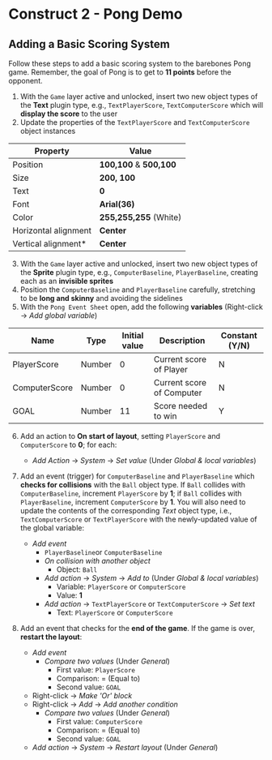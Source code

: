 # Construct 2 - Pong Demo

## Adding a Basic Scoring System

Follow these steps to add a basic scoring system to the barebones Pong game.  Remember, the goal of Pong is to get to **11 points** before the opponent. 

1. With the `Game` layer active and unlocked, insert two new object types of the **Text** plugin type, e.g., `TextPlayerScore`, `TextComputerScore` which will **display the score** to the user
2. Update the properties of the `TextPlayerScore` and `TextComputerScore` object instances

Property | Value
--- | ---
Position | **100,100** &amp; **500,100**
Size |  **200, 100**
Text | **0**
Font | **Arial(36)**
Color | **255,255,255** (White)
Horizontal alignment | **Center**
Vertical alignment* | **Center**

3. With the `Game` layer active and unlocked, insert two new object types of the **Sprite** plugin type, e.g., `ComputerBaseline`, `PlayerBaseline`, creating each as an **invisible sprites**
4. Position the `ComputerBaseline` and `PlayerBaseline` carefully, stretching to be **long and skinny** and avoiding the sidelines
5. With the `Pong Event Sheet` open, add the following **variables** (Right-click -> *Add global variable*)

Name | Type | Initial value  | Description | Constant (Y/N)
--- | --- | --- | --- | ---
PlayerScore   | Number | 0 | Current score of Player  | N
ComputerScore | Number | 0 | Current score of Computer| N
GOAL  | Number | 11 | Score needed to win | Y

6. Add an action to **On start of layout**, setting `PlayerScore` and `ComputerScore` to **0**; for each: 
    * *Add Action* -> *System* -> *Set value* (Under *Global &amp; local variables*) 

7. Add an event (trigger) for `ComputerBaseline` and `PlayerBaseline` which **checks for collisions** with the `Ball` object type. If `Ball` collides with `ComputerBaseline`, increment `PlayerScore` by **1**; if `Ball` collides with `PlayerBaseline`, increment `ComputerScore` by **1**. You will also need to update the contents of the corresponding *Text* object type, i.e., `TextComputerScore` or `TextPlayerScore` with the newly-updated value of the global variable:
    * *Add event*
        * `PlayerBaseline`or `ComputerBaseline`
        * *On collision with another object*
            * Object: `Ball`
        * *Add action* -> *System* -> *Add to* (Under *Global &amp; local variables*) 
            * Variable: `PlayerScore` or `ComputerScore`
            * Value: **1**
        * *Add action* -> `TextPlayerScore` or `TextComputerScore` -> *Set text*
            * Text: `PlayerScore` or `ComputerScore`
8. Add an event that checks for the **end of the game**. If the game is over, **restart the layout**:
    * *Add event*
        * *Compare two values* (Under *General*)
            * First value: `PlayerScore`
            * Comparison: = (Equal to)
            * Second value: `GOAL`
    * Right-click -> *Make 'Or' block*
    * Right-click -> *Add* -> *Add another condition*
        * *Compare two values* (Under *General*)
            * First value: `ComputerScore`
            * Comparison: = (Equal to)
            * Second value: `GOAL`
    * *Add action* -> *System* -> *Restart layout* (Under *General*)
    
    
    